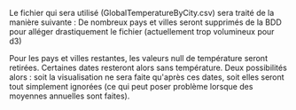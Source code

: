 Le fichier qui sera utilisé (GlobalTemperatureByCity.csv) sera traité de la manière suivante :
  De nombreux pays et villes seront supprimés de la BDD pour alléger drastiquement le fichier (actuellement trop volumineux pour d3)
  
  Pour les pays et villes restantes, les valeurs null de température seront retirées. Certaines dates resteront
  alors sans température. Deux possibilités alors : soit la visualisation ne sera faite qu'après ces dates,
  soit elles seront tout simplement ignorées (ce qui peut poser problème lorsque des moyennes annuelles sont faites).
